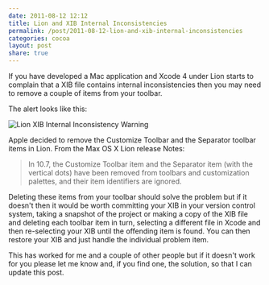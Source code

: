 ```yaml
---
date: 2011-08-12 12:12
title: Lion and XIB Internal Inconsistencies
permalink: /post/2011-08-12-lion-and-xib-internal-inconsistencies
categories: cocoa
layout: post
share: true
---
```


If you have developed a Mac application and Xcode 4 under Lion starts to complain that a XIB file contains internal inconsistencies then you may need to remove a couple of items from your toolbar.

The alert looks like this:

<img src="http://images.swwritings.com/2011-08-12-lion-and-xib-internal-inconsistencies.png" alt="Lion XIB Internal Inconsistency Warning" />

Apple decided to remove the Customize Toolbar and the Separator toolbar items in Lion. From the Max OS X Lion release Notes:

<blockquote>In 10.7, the Customize Toolbar item and the Separator item (with the vertical dots) have been removed from toolbars and customization palettes, and their item identifiers are ignored.</blockquote>

Deleting these items from your toolbar should solve the problem but if it doesn't then it would be worth committing your XIB in your version control system, taking a snapshot of the project or making a copy of the XIB file and deleting each toolbar item in turn, selecting a different file in Xcode and then re-selecting your XIB until the offending item is found. You can then restore your XIB and just handle the individual problem item.

This has worked for me and a couple of other people but if it doesn't work for you please let me know and, if you find one, the solution, so that I can update this post.
